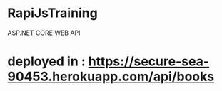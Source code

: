 # RapiJsTraining
ASP.NET CORE WEB API
# deployed in : https://secure-sea-90453.herokuapp.com/api/books
